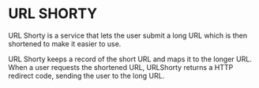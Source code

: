 # URL SHORTY

URL Shorty is a service that lets the user submit a long URL which is then shortened to make it easier to use.

URL Shorty keeps a record of the short URL and maps it to the longer URL. When a user requests the shortened URL, URLShorty returns a HTTP redirect code, sending the user to the long URL.

